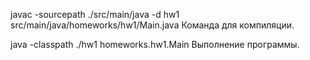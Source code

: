 javac -sourcepath ./src/main/java -d hw1 src/main/java/homeworks/hw1/Main.java 
Команда для компиляции.

java -classpath ./hw1 homeworks.hw1.Main
Выполнение программы.